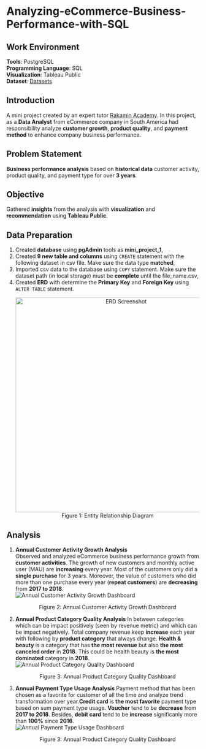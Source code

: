 # **Analyzing-eCommerce-Business-Performance-with-SQL**

## **Work Environment**
**Tools**: PostgreSQL<br>
**Programming Language**: SQL<br>
**Visualization**: Tableau Public<br>
**Dataset**: [Datasets]()

## **Introduction**
A mini project created by an expert tutor [Rakamin Academy](https://www.rakamin.com/). In this project, as a **Data Analyst** from eCommerce company in South America had responsibility analyze **customer growth**, **product quality**, and **payment method** to enhance company business performance.

## **Problem Statement**
**Business performance analysis** based on **historical data** customer activity, product quality, and payment type for over **3 years**.

## **Objective**
Gathered **insights** from the analysis with **visualization** and **recommendation** using **Tableau Public**.

## **Data Preparation**
1. Created **database** using **pgAdmin** tools as **mini_project_1**,
2. Created **9 new table and columns** using `CREATE` statement with the following dataset in csv file. Make sure the data type
   **matched**,
3. Imported csv data to the database using `COPY` statement. Make sure the dataset path (in local storage) must be **complete**
   until the file_name.csv,
4. Created **ERD** with determine the **Primary Key** and **Foreign Key** using `ALTER TABLE` statement.
   <p align="center">
    <img width="561" alt="ERD Screenshot" src="https://user-images.githubusercontent.com/103989278/179973144-779cc9d1-ac84-4585-9d62-f09302d01597.png"><br>
    Figure 1: Entity Relationship Diagram
   </p>

## **Analysis**
1. **Annual Customer Activity Growth Analysis**<br>
   Observed and analyzed eCommerce business performance growth from **customer activities**. The growth of new customers and monthly active user (MAU) are **increasing** every year. Most of the customers only did a **single purchase** for 3 years. Moreover, the value of customers who did more than one purchase every year (**repeat customers**) are **decreasing** from **2017 to 2018**.
   <br>![Annual Customer Activity Growth Dashboard](https://user-images.githubusercontent.com/103989278/179975091-a7d007cc-de9d-428b-8227-7253642d0df2.png)<br>
   <p align="center">
    Figure 2: Annual Customer Activity Growth Dashboard
   </p>
3. **Annual Product Category Quality Analysis**
   In between categories which can be impact positively (seen by revenue metric) and which can be impact negatively. Total company revenue keep **increase** each year with following by **product category** that always change. **Health & beauty** is a category that has **the most revenue** but also **the most canceled order** in **2018**. This could be health beauty is **the most dominated** category in **2018**.
   <br>![Annual Product Category Quality Dashboard](https://user-images.githubusercontent.com/103989278/179975534-a55deb0d-730d-45a7-8fcb-24772a3f0e30.png)<br>
   <p align="center">
    Figure 3: Annual Product Category Quality Dashboard
   </p>
4. **Annual Payment Type Usage Analysis**
   Payment method that has been chosen as a favorite for customer of all the time and analyze trend transformation over year.**Credit card** is **the most favorite** payment type based on sum payment type usage. **Voucher** tend to be **decrease** from **2017 to 2018**. Besides, **debit card** tend to be **increase** significanly more than **100%** since **2016**.
   <br>![Annual Payment Type Usage Dashboard](https://user-images.githubusercontent.com/103989278/179975980-eafd7c76-0347-4339-9359-6a79f1582378.png)<br>
   <p align="center">
    Figure 3: Annual Product Category Quality Dashboard
   </p>